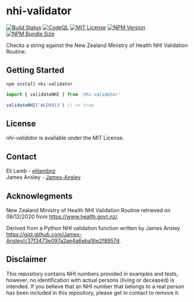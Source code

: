 # nhi-validator

[![Build Status](https://img.shields.io/github/workflow/status/elilambnz/nhi-validator/CI?style=flat-square&label=CI)](https://github.com/elilambnz/nhi-validator/actions?query=workflow%3ACI+branch%3Amain)
[![CodeQL](https://img.shields.io/github/workflow/status/elilambnz/nhi-validator/CodeQL?style=flat-square&label=CodeQL)](https://github.com/elilambnz/nhi-validator/actions?query=workflow%3ACodeQL+branch%3Amain)
[![MIT License](https://img.shields.io/npm/l/nhi-validator?style=flat-square)](https://github.com/elilambnz/nhi-validator/blob/main/LICENSE.md)
[![NPM Version](https://img.shields.io/npm/v/nhi-validator?style=flat-square)](https://www.npmjs.com/package/nhi-validator)
[![NPM Bundle Size](https://img.shields.io/bundlephobia/min/nhi-validator?style=flat-square)](https://bundlephobia.com/package/nhi-validator)

Checks a string against the New Zealand Ministry of Health NHI Validation Routine.

## Getting Started

```
npm install nhi-validator
```

```js
import { validateNHI } from 'nhi-validator'

validateNHI('WLD9413') // => true
```

## License

_nhi-validator_ is available under the MIT License.

## Contact

Eli Lamb - [elilambnz](https://github.com/elilambnz)  
James Ansley - [James-Ansley](https://github.com/James-Ansley)

## Acknowlegments

New Zealand Ministry of Health NHI Validation Routine retrieved on 09/12/2020 from https://www.health.govt.nz/.

Derived from a Python NHI validation function written by James Ansley https://gist.github.com/James-Ansley/c37f3473e097a2ae4a6eba16e2f8957d.

## Disclaimer

This repository contains NHI numbers provided in examples and tests, however, no identification with actual persons (living or deceased) is intended. If you believe that an NHI number that belongs to a real person has been included in this repository, please get in contact to remove it.
